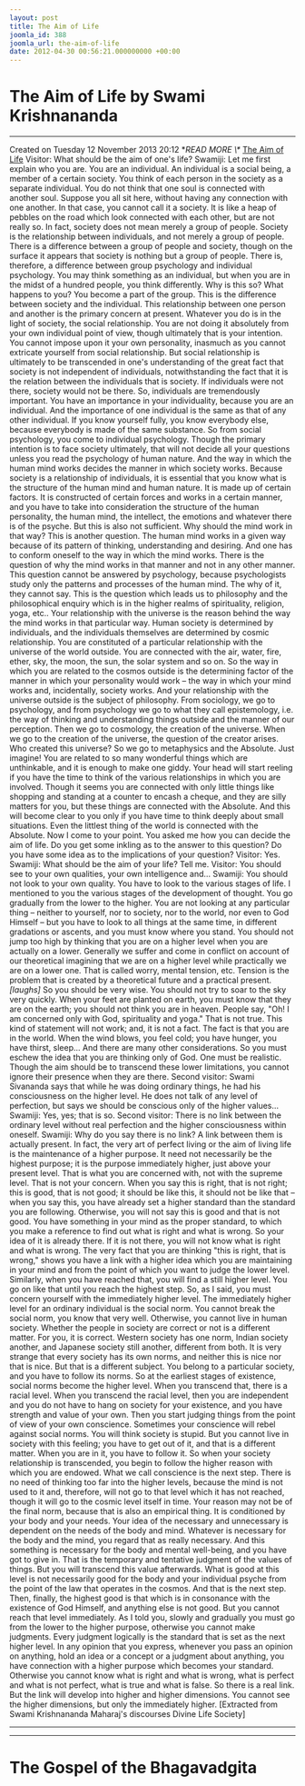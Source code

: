 ```yaml
---
layout: post
title: The Aim of Life
joomla_id: 388
joomla_url: the-aim-of-life
date: 2012-04-30 00:56:21.000000000 +00:00
---
```

# 
# The Aim of Life by Swami Krishnananda
* * *
Created on Tuesday 12 November 2013 20:12
**READ MORE \\\** [The Aim of Life](http://www.swami-krishnananda.org/disc/disc_129.html)
Visitor: What should be the aim of one's life?
Swamiji: Let me first explain who you are. You are an individual. An individual is a social being, a member of a certain society. You think of each person in the society as a separate individual. You do not think that one soul is connected with another soul. Suppose you all sit here, without having any connection with one another. In that case, you cannot call it a society. It is like a heap of pebbles on the road which look connected with each other, but are not really so. In fact, society does not mean merely a group of people. Society is the relationship between individuals, and not merely a group of people. There is a difference between a group of people and society, though on the surface it appears that society is nothing but a group of people.
There is, therefore, a difference between group psychology and individual psychology. You may think something as an individual, but when you are in the midst of a hundred people, you think differently. Why is this so? What happens to you? You become a part of the group. This is the difference between society and the individual. This relationship between one person and another is the primary concern at present. Whatever you do is in the light of society, the social relationship. You are not doing it absolutely from your own individual point of view, though ultimately that is your intention. You cannot impose upon it your own personality, inasmuch as you cannot extricate yourself from social relationship.
But social relationship is ultimately to be transcended in one's understanding of the great fact that society is not independent of individuals, notwithstanding the fact that it is the relation between the individuals that is society. If individuals were not there, society would not be there. So, individuals are tremendously important. You have an importance in your individuality, because you are an individual. And the importance of one individual is the same as that of any other individual. If you know yourself fully, you know everybody else, because everybody is made of the same substance. So from social psychology, you come to individual psychology. Though the primary intention is to face society ultimately, that will not decide all your questions unless you read the psychology of human nature. And the way in which the human mind works decides the manner in which society works. Because society is a relationship of individuals, it is essential that you know what is the structure of the human mind and human nature. It is made up of certain factors. It is constructed of certain forces and works in a certain manner, and you have to take into consideration the structure of the human personality, the human mind, the intellect, the emotions and whatever there is of the psyche.
But this is also not sufficient. Why should the mind work in that way? This is another question. The human mind works in a given way because of its pattern of thinking, understanding and desiring. And one has to conform oneself to the way in which the mind works. There is the question of why the mind works in that manner and not in any other manner. This question cannot be answered by psychology, because psychologists study only the patterns and processes of the human mind. The why of it, they cannot say. This is the question which leads us to philosophy and the philosophical enquiry which is in the higher realms of spirituality, religion, yoga, etc..
Your relationship with the universe is the reason behind the way the mind works in that particular way. Human society is determined by individuals, and the individuals themselves are determined by cosmic relationship. You are constituted of a particular relationship with the universe of the world outside. You are connected with the air, water, fire, ether, sky, the moon, the sun, the solar system and so on. So the way in which you are related to the cosmos outside is the determining factor of the manner in which your personality would work – the way in which your mind works and, incidentally, society works. And your relationship with the universe outside is the subject of philosophy. From sociology, we go to psychology, and from psychology we go to what they call epistemology, i.e. the way of thinking and understanding things outside and the manner of our perception. Then we go to cosmology, the creation of the universe.
When we go to the creation of the universe, the question of the creator arises. Who created this universe? So we go to metaphysics and the Absolute. Just imagine! You are related to so many wonderful things which are unthinkable, and it is enough to make one giddy. Your head will start reeling if you have the time to think of the various relationships in which you are involved. Though it seems you are connected with only little things like shopping and standing at a counter to encash a cheque, and they are silly matters for you, but these things are connected with the Absolute. And this will become clear to you only if you have time to think deeply about small situations. Even the littlest thing of the world is connected with the Absolute. Now I come to your point. You asked me how you can decide the aim of life. Do you get some inkling as to the answer to this question? Do you have some idea as to the implications of your question?
Visitor: Yes.
Swamiji: What should be the aim of your life? Tell me.
Visitor: You should see to your own qualities, your own intelligence and…
Swamiji: You should not look to your own quality. You have to look to the various stages of life. I mentioned to you the various stages of the development of thought. You go gradually from the lower to the higher. You are not looking at any particular thing – neither to yourself, nor to society, nor to the world, nor even to God Himself – but you have to look to all things at the same time, in different gradations or ascents, and you must know where you stand. You should not jump too high by thinking that you are on a higher level when you are actually on a lower. Generally we suffer and come in conflict on account of our theoretical imagining that we are on a higher level while practically we are on a lower one. That is called worry, mental tension, etc. Tension is the problem that is created by a theoretical future and a practical present. _[laughs]_ So you should be very wise. You should not try to soar to the sky very quickly. When your feet are planted on earth, you must know that they are on the earth; you should not think you are in heaven.
People say, "Oh! I am concerned only with God, spirituality and yoga." That is not true. This kind of statement will not work; and, it is not a fact. The fact is that you are in the world. When the wind blows, you feel cold; you have hunger, you have thirst, sleep... And there are many other considerations. So you must eschew the idea that you are thinking only of God. One must be realistic. Though the aim should be to transcend these lower limitations, you cannot ignore their presence when they are there.
Second visitor: Swami Sivananda says that while he was doing ordinary things, he had his consciousness on the higher level. He does not talk of any level of perfection, but says we should be conscious only of the higher values…
Swamiji: Yes, yes; that is so.
Second visitor: There is no link between the ordinary level without real perfection and the higher consciousness within oneself.
Swamiji: Why do you say there is no link? A link between them is actually present. In fact, the very art of perfect living or the aim of living life is the maintenance of a higher purpose. It need not necessarily be the highest purpose; it is the purpose immediately higher, just above your present level. That is what you are concerned with, not with the supreme level. That is not your concern. When you say this is right, that is not right; this is good, that is not good; it should be like this, it should not be like that – when you say this, you have already set a higher standard than the standard you are following. Otherwise, you will not say this is good and that is not good. You have something in your mind as the proper standard, to which you make a reference to find out what is right and what is wrong. So your idea of it is already there. If it is not there, you will not know what is right and what is wrong. The very fact that you are thinking "this is right, that is wrong," shows you have a link with a higher idea which you are maintaining in your mind and from the point of which you want to judge the lower level. Similarly, when you have reached that, you will find a still higher level. You go on like that until you reach the highest step. So, as I said, you must concern yourself with the immediately higher level.
The immediately higher level for an ordinary individual is the social norm. You cannot break the social norm, you know that very well. Otherwise, you cannot live in human society. Whether the people in society are correct or not is a different matter. For you, it is correct. Western society has one norm, Indian society another, and Japanese society still another, different from both. It is very strange that every society has its own norms, and neither this is nice nor that is nice. But that is a different subject. You belong to a particular society, and you have to follow its norms. So at the earliest stages of existence, social norms become the higher level. When you transcend that, there is a racial level. When you transcend the racial level, then you are independent and you do not have to hang on society for your existence, and you have strength and value of your own. Then you start judging things from the point of view of your own conscience. Sometimes your conscience will rebel against social norms. You will think society is stupid. But you cannot live in society with this feeling; you have to get out of it, and that is a different matter. When you are in it, you have to follow it. So when your society relationship is transcended, you begin to follow the higher reason with which you are endowed. What we call conscience is the next step.
There is no need of thinking too far into the higher levels, because the mind is not used to it and, therefore, will not go to that level which it has not reached, though it will go to the cosmic level itself in time. Your reason may not be of the final norm, because that is also an empirical thing. It is conditioned by your body and your needs. Your idea of the necessary and unnecessary is dependent on the needs of the body and mind. Whatever is necessary for the body and the mind, you regard that as really necessary. And this something is necessary for the body and mental well-being, and you have got to give in. That is the temporary and tentative judgment of the values of things. But you will transcend this value afterwards. What is good at this level is not necessarily good for the body and your individual psyche from the point of the law that operates in the cosmos. And that is the next step. Then, finally, the highest good is that which is in consonance with the existence of God Himself, and anything else is not good. But you cannot reach that level immediately. As I told you, slowly and gradually you must go from the lower to the higher purpose, otherwise you cannot make judgments. Every judgment logically is the standard that is set as the next higher level. In any opinion that you express, whenever you pass an opinion on anything, hold an idea or a concept or a judgment about anything, you have connection with a higher purpose which becomes your standard. Otherwise you cannot know what is right and what is wrong, what is perfect and what is not perfect, what is true and what is false. So there is a real link. But the link will develop into higher and higher dimensions. You cannot see the higher dimensions, but only the immediately higher.
[Extracted from Swami Krishnananda Maharaj's discourses Divine Life Society]
* * *
* * *
# The Gospel of the Bhagavadgita

